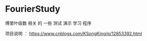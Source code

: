 # FourierStudy
傅里叶级数 相关 的 一些 测试 演示 学习 程序

项目说明 ： https://www.cnblogs.com/KSongKing/p/12853392.html






